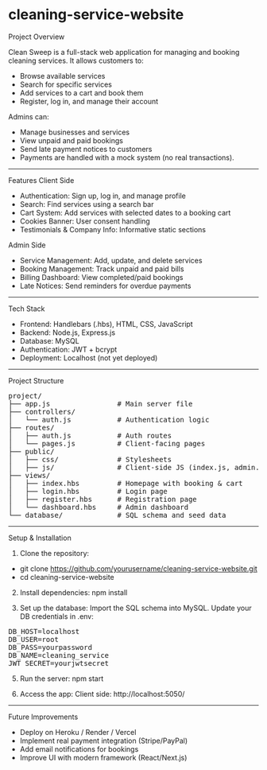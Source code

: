# cleaning-service-website
Project Overview

Clean Sweep is a full-stack web application for managing and booking cleaning services.
It allows customers to:
- Browse available services
- Search for specific services
- Add services to a cart and book them
- Register, log in, and manage their account
  
Admins can:
- Manage businesses and services
- View unpaid and paid bookings
- Send late payment notices to customers
- Payments are handled with a mock system (no real transactions).
------------------------------------------------------------------------------------------
Features
Client Side
- Authentication: Sign up, log in, and manage profile
- Search: Find services using a search bar
- Cart System: Add services with selected dates to a booking cart
- Cookies Banner: User consent handling
- Testimonials & Company Info: Informative static sections

Admin Side
- Service Management: Add, update, and delete services
- Booking Management: Track unpaid and paid bills
- Billing Dashboard: View completed/paid bookings
- Late Notices: Send reminders for overdue payments
------------------------------------------------------------------------------------------
Tech Stack
- Frontend: Handlebars (.hbs), HTML, CSS, JavaScript
- Backend: Node.js, Express.js
- Database: MySQL
- Authentication: JWT + bcrypt
- Deployment: Localhost (not yet deployed)
------------------------------------------------------------------------------------------
Project Structure 
<pre>
project/
├── app.js                # Main server file  
├── controllers/  
│   └── auth.js           # Authentication logic  
├── routes/  
│   ├── auth.js           # Auth routes  
│   └── pages.js          # Client-facing pages  
├── public/  
│   ├── css/              # Stylesheets  
│   ├── js/               # Client-side JS (index.js, admin.js, webpage.js)  
├── views/  
│   ├── index.hbs         # Homepage with booking & cart  
│   ├── login.hbs         # Login page  
│   ├── register.hbs      # Registration page  
│   └── dashboard.hbs     # Admin dashboard  
└── database/             # SQL schema and seed data  
</pre>
------------------------------------------------------------------------------------------
Setup & Installation

1. Clone the repository:
- git clone https://github.com/yourusername/cleaning-service-website.git
- cd cleaning-service-website

2. Install dependencies:
npm install

3. Set up the database:
Import the SQL schema into MySQL.
Update your DB credentials in .env:
<pre>
DB_HOST=localhost
DB_USER=root
DB_PASS=yourpassword
DB_NAME=cleaning_service
JWT_SECRET=yourjwtsecret
</pre>


5. Run the server:
npm start

6. Access the app:
Client side: http://localhost:5050/
------------------------------------------------------------------------------------------
Future Improvements
- Deploy on Heroku / Render / Vercel
- Implement real payment integration (Stripe/PayPal)
- Add email notifications for bookings
- Improve UI with modern framework (React/Next.js)


